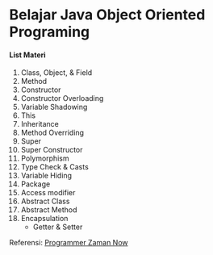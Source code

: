# Belajar Java Object Oriented Programing
#### List Materi
1. Class, Object, & Field
2. Method
3. Constructor
4. Constructor Overloading
5. Variable Shadowing
6. This
7. Inheritance
8. Method Overriding
9. Super
10. Super Constructor
11. Polymorphism
12. Type Check & Casts
13. Variable Hiding
14. Package
15. Access modifier
16. Abstract Class
17. Abstract Method
18. Encapsulation
    - Getter & Setter

Referensi:  [Programmer Zaman Now](https://www.youtube.com/ProgrammerZamanNow)